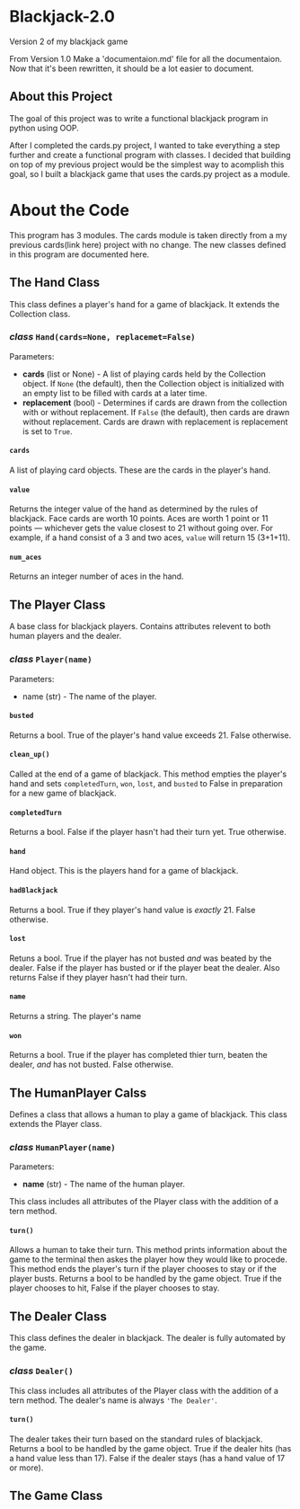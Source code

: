# Blackjack-2.0
Version 2 of my blackjack game

From Version 1.0 Make a 'documentaion.md' file for all the documentaion. Now that it's been rewritten, it should be a lot easier to document.

## About this Project

The goal of this project was to write a functional blackjack program in python using OOP.

After I completed the cards.py project, I wanted to take everything a step further and create a functional program with classes. I decided that building on top of my previous project would be the simplest way to acomplish this goal, so I built a blackjack game that uses the cards.py project as a module.

# About the Code

This program has 3 modules. The cards module is taken directly from a my previous cards(link here) project with no change. The new classes defined in this program are documented here.

## The Hand Class
This class defines a player's hand for a game of blackjack. It extends the Collection class.

### *class* `Hand(cards=None, replacemet=False)`
Parameters: 
- **cards** (list or None) - A list of playing cards held by the Collection object. If `None` (the default), then the Collection object is initialized with an empty list to be filled with cards at a later time.
- **replacement** (bool) - Determines if cards are drawn from the collection with or without replacement. If `False` (the default), then cards are drawn without replacement. Cards are drawn with replacement is replacement is set to `True`.

#### `cards`
A list of playing card objects. These are the cards in the player's hand.

#### `value`
Returns the integer value of the hand as determined by the rules of blackjack. Face cards are worth 10 points. Aces are worth 1 point or 11 points — whichever gets the value closest to 21 without going over. For example, if a hand consist of a 3 and two aces, `value` will return 15 (3+1+11).

#### `num_aces`
Returns an integer number of aces in the hand.

## The Player Class
A base class for blackjack players. Contains attributes relevent to both human players and the dealer.

### *class* `Player(name)`
Parameters:
- name (str) - The name of the player.

#### `busted`
Returns a bool. True of the player's hand value exceeds 21. False otherwise.

#### `clean_up()`
Called at the end of a game of blackjack. This method empties the player's hand and sets `completedTurn`, `won`, `lost`, and `busted` to False in preparation for a new game of blackjack.

#### `completedTurn`
Returns a bool. False if the player hasn't had their turn yet. True otherwise.

#### `hand`
Hand object. This is the players hand for a game of blackjack.

#### `hadBlackjack`
Returns a bool. True if they player's hand value is *exactly* 21. False otherwise.

#### `lost`
Retuns a bool. True if the player has not busted *and* was beated by the dealer. False if the player has busted or if the player beat the dealer. Also returns False if they player hasn't had their turn.

#### `name`
Returns a string. The player's name

#### `won`
Returns a bool. True if the player has completed thier turn, beaten the dealer, *and* has not busted. False otherwise.

## The HumanPlayer Calss
Defines a class that allows a human to play a game of blackjack. This class extends the Player class.

### *class* `HumanPlayer(name)`
Parameters:
- **name** (str) - The name of the human player.

This class includes all attributes of the Player class with the addition of a tern method.

#### `turn()`
Allows a human to take their turn. This method prints information about the game to the terminal then askes the player how they would like to procede. This method ends the player's turn if the player chooses to stay or if the player busts. Returns a bool to be handled by the game object. True if the player chooses to hit, False if the player chooses to stay.

## The Dealer Class
This class defines the dealer in blackjack. The dealer is fully automated by the game.

### *class* `Dealer()`

This class includes all attributes of the Player class with the addition of a tern method. The dealer's name is always `'The Dealer'`.

#### `turn()`
The dealer takes their turn based on the standard rules of blackjack. Returns a bool to be handled by the game object. True if the dealer hits (has a hand value less than 17). False if the dealer stays (has a hand value of 17 or more).

## The Game Class